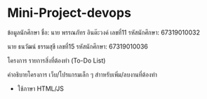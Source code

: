 # Mini-Project-devops

ข้อมูลนักศึกษา
ชื่อ: นาย พรรณภัทร อินต๊ะวงค์ เลขที่11
รหัสนักศึกษา: 67319010032

นาย ธนวัฒน์ ธรรมสุขี เลขที่15
รหัสนักศึกษา: 67319010036

โครงการ รายการสิ่งที่ต้องทำ (To-Do List)

คำอธิบายโครงการ
เว็บ/โปรแกรมเล็ก ๆ สำาหรับเพิ่ม/ลบงานที่ต้องทำ
- ใช้ภาษา HTML/JS
